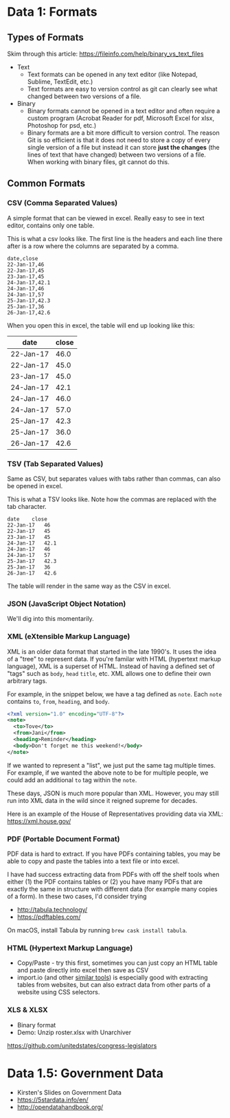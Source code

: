 # Data 1: Formats

## Types of Formats

Skim through this article: https://fileinfo.com/help/binary_vs_text_files

- Text
	- Text formats can be opened in any text editor (like Notepad, Sublime, TextEdit, etc.)
	- Text formats are easy to version control as git can clearly see what changed between two versions of a file.
- Binary
	- Binary formats cannot be opened in a text editor and often require a custom program (Acrobat Reader for pdf, Microsoft Excel for xlsx, Photoshop for psd, etc.)
	- Binary formats are a bit more difficult to version control. The reason Git is so efficient is that it does not need to store a copy of every single version of a file but instead it can store **just the changes** (the lines of text that have changed) between two versions of a file. When working with binary files, git cannot do this.

## Common Formats

### CSV (Comma Separated Values)

A simple format that can be viewed in excel. Really easy to see in text editor, contains only one table.

This is what a csv looks like. The first line is the headers and each line there after is a row where the columns are separated by a comma.

```
date,close
22-Jan-17,46
22-Jan-17,45
23-Jan-17,45
24-Jan-17,42.1
24-Jan-17,46
24-Jan-17,57
25-Jan-17,42.3
25-Jan-17,36
26-Jan-17,42.6
```

When you open this in excel, the table will end up looking like this:

| date      | close |
| --------- | ----- |
| 22-Jan-17 |  46.0 |
| 22-Jan-17 |  45.0 |
| 23-Jan-17 |  45.0 |
| 24-Jan-17 |  42.1 |
| 24-Jan-17 |  46.0 |
| 24-Jan-17 |  57.0 |
| 25-Jan-17 |  42.3 |
| 25-Jan-17 |  36.0 |
| 26-Jan-17 |  42.6 |

### TSV (Tab Separated Values)

Same as CSV, but separates values with tabs rather than commas, can also be opened in excel.

This is what a TSV looks like. Note how the commas are replaced with the tab character.

```
date	close
22-Jan-17	46
22-Jan-17	45
23-Jan-17	45
24-Jan-17	42.1
24-Jan-17	46
24-Jan-17	57
25-Jan-17	42.3
25-Jan-17	36
26-Jan-17	42.6
```

The table will render in the same way as the CSV in excel.

### JSON (JavaScript Object Notation)

We'll dig into this momentarily.

### XML (eXtensible Markup Language)

XML is an older data format that started in the late 1990's. It uses the idea of a "tree" to represent data. If you're familar with HTML (hypertext markup language), XML is a superset of HTML. Instead of having a defined set of "tags" such as `body`, `head` `title`, etc. XML allows one to define their own arbitrary tags.

For example, in the snippet below, we have a tag defined as `note`. Each `note` contains `to`, `from`, `heading`, and `body`.

```xml
<?xml version="1.0" encoding="UTF-8"?>
<note>
  <to>Tove</to>
  <from>Jani</from>
  <heading>Reminder</heading>
  <body>Don't forget me this weekend!</body>
</note>
```

If we wanted to represent a "list", we just put the same tag multiple times. For example, if we wanted the above note to be for multiple people, we could add an additional `to` tag within the `note`.

These days, JSON is much more popular than XML. However, you may still run into XML data in the wild since it reigned supreme for decades.

Here is an example of the House of Representatives providing data via XML: https://xml.house.gov/

### PDF (Portable Document Format)

PDF data is hard to extract. If you have PDFs containing tables, you may be able to copy and paste the tables into a text file or into excel.

I have had success extracting data from PDFs with off the shelf tools when either (1) the PDF contains tables or (2) you have many PDFs that are exactly the same in structure with different data (for example many copies of a form). In these two cases, I'd consider trying
  - http://tabula.technology/
  - https://pdftables.com/

On macOS, install Tabula by running `brew cask install tabula`.

### HTML (Hypertext Markup Language)

- Copy/Paste - try this first, sometimes you can just copy an HTML table and paste directly into excel then save as CSV
- import.io (and other [similar tools](https://gist.github.com/cassidoo/9b1791a47411dd1253af2e5e8ef7c72a)) is especially good with extracting tables from websites, but can also extract data from other parts of a website using CSS selectors.

### XLS & XLSX

- Binary format
- Demo: Unzip roster.xlsx with Unarchiver

https://github.com/unitedstates/congress-legislators

# Data 1.5: Government Data

- Kirsten's Slides on Government Data
- https://5stardata.info/en/
- http://opendatahandbook.org/

